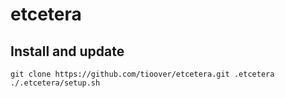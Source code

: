 # etcetera

## Install and update

```shell
git clone https://github.com/tioover/etcetera.git .etcetera 
./.etcetera/setup.sh
```
